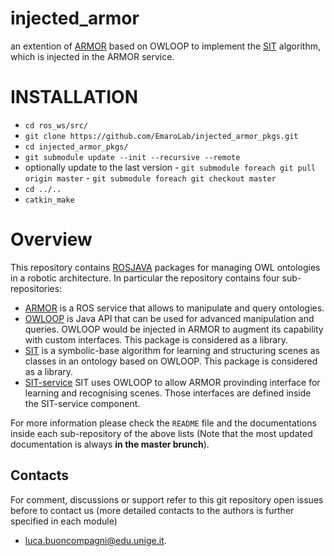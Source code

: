 # injected_armor
an extention of [ARMOR](https://arxiv.org/abs/1706.10151) based on OWLOOP to implement the [SIT](https://ieeexplore.ieee.org/abstract/document/8956457) algorithm, which is injected in the ARMOR service.

# INSTALLATION
- `cd ros_ws/src/`
- `git clone https://github.com/EmaroLab/injected_armor_pkgs.git`
- `cd injected_armor_pkgs/`
- `git submodule update --init --recursive --remote`
- optionally update to the last version 
      - `git submodule foreach git pull origin master`
      - `git submodule foreach git checkout master`
- `cd ../..`
- `catkin_make`

# Overview 

This repository contains [ROSJAVA](http://wiki.ros.org/rosjava) packages for managing OWL ontologies in a robotic architecture.
In particular the repository contains four sub-repositories:
- [ARMOR](https://github.com/EmaroLab/ros_multi_ontology_references) is a ROS service that allows to manipulate and query ontologies.
- [OWLOOP](https://github.com/EmaroLab/owloop) is Java API that can be used for advanced manipulation and queries. OWLOOP would be injected in ARMOR to augment its capability with custom interfaces. This package is considered as a library.
- [SIT](https://github.com/EmaroLab/scene_identification_tagging) is a symbolic-base algorithm for learning and structuring scenes as classes in an ontology based on OWLOOP. This package is considered as a library.
- [SIT-service](https://github.com/EmaroLab/sit_armor) SIT uses OWLOOP to allow ARMOR provinding interface for learning and recognising scenes. Those interfaces are defined inside the SIT-service component.

For more information  please check the `README` file and the documentations inside each sub-repository of the above lists (Note that the most updated documentation is always **in the master brunch**).

## Contacts

For comment, discussions or support refer to this git repository open issues before to contact us (more detailed contacts to the authors is further specified in each module)
 - [luca.buoncompagni@edu.unige.it](mailto:luca.buoncompagni@edu.unige.it).



